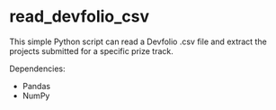 # read_devfolio_csv
This simple Python script can read a Devfolio .csv file and extract the projects submitted for a specific prize track.

Dependencies:
* Pandas
* NumPy

